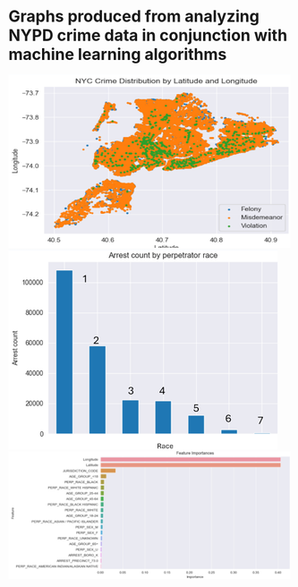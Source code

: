 # Graphs produced from analyzing NYPD crime data in conjunction with machine learning algorithms
![Graph](NYPD_1.png)
![Graph](NYPD_2.png)
![Graph](NYPD_3.png)
